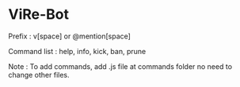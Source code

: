 # ViRe-Bot
Prefix : v[space] or @mention[space]

Command list : help, info, kick, ban, prune

Note : To add commands, add .js file at commands folder no need to change other files.
